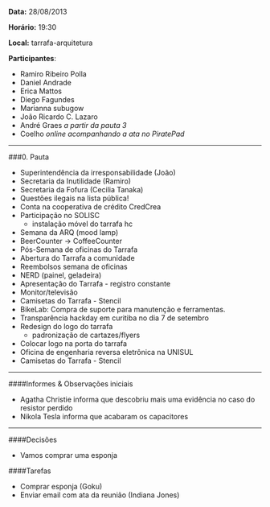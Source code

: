 __Data:__ 28/08/2013

__Horário:__ 19:30

__Local:__ tarrafa-arquitetura

__Participantes__:

- Ramiro Ribeiro Polla
- Daniel Andrade
- Erica Mattos
- Diego Fagundes
- Marianna subugow
- João Ricardo C. Lazaro
- André Graes _a partir da pauta 3_
- Coelho _online acompanhando a ata no PiratePad_


***

###0. Pauta
- Superintendência da irresponsabilidade (João)
- Secretaria da Inutilidade (Ramiro)
- Secretaria da Fofura (Cecilia Tanaka)
- Questões ilegais na lista pública!
- Conta na cooperativa de crédito CredCrea
- Participação no SOLISC
    - instalação móvel do tarrafa hc
- Semana da ARQ (mood lamp)
- BeerCounter -> CoffeeCounter
- Pós-Semana de oficinas do Tarrafa
- Abertura do Tarrafa a comunidade
- Reembolsos semana de oficinas
- NERD (painel, geladeira)
- Apresentação do Tarrafa - registro constante
- Monitor/televisão
- Camisetas do Tarrafa - Stencil
- BikeLab: Compra de suporte para manutenção e ferramentas.
- Transparência hackday em curitiba no dia 7 de setembro
- Redesign do logo do tarrafa
    - padronização de cartazes/flyers
- Colocar logo na porta do tarrafa
- Oficina de engenharia reversa eletrônica na UNISUL
- Camisetas do Tarrafa - Stencil

***

####Informes & Observações iniciais

- Agatha Christie informa que descobriu mais uma evidência no caso do resistor perdido
- Nikola Tesla informa que acabaram os capacitores

***

####Decisões

- Vamos comprar uma esponja

####Tarefas

- Comprar esponja (Goku)
- Enviar email com ata da reunião (Indiana Jones)

